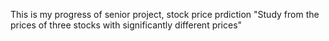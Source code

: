 This is my progress of senior project, stock price prdiction
"Study from the prices of three stocks with significantly different prices"
